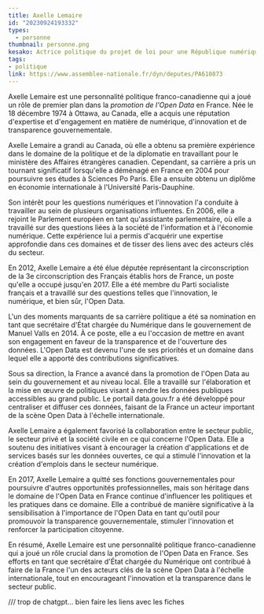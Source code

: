 ```yaml
---
title: Axelle Lemaire
id: "20230924193332"
types:
  - personne
thumbnail: personne.png
kesako: Actrice politique du projet de loi pour une République numérique
tags:
- politique
link: https://www.assemblee-nationale.fr/dyn/deputes/PA610873
---
```


Axelle Lemaire est une personnalité politique franco-canadienne qui a joué un rôle de premier plan dans la *promotion de l'Open Data* en France. Née le 18 décembre 1974 à Ottawa, au Canada, elle a acquis une réputation d'expertise et d'engagement en matière de numérique, d'innovation et de transparence gouvernementale.

Axelle Lemaire a grandi au Canada, où elle a obtenu sa première expérience dans le domaine de la politique et de la diplomatie en travaillant pour le ministère des Affaires étrangères canadien. Cependant, sa carrière a pris un tournant significatif lorsqu'elle a déménagé en France en 2004 pour poursuivre ses études à Sciences Po Paris. Elle a ensuite obtenu un diplôme en économie internationale à l'Université Paris-Dauphine.

Son intérêt pour les questions numériques et l'innovation l'a conduite à travailler au sein de plusieurs organisations influentes. En 2006, elle a rejoint le Parlement européen en tant qu'assistante parlementaire, où elle a travaillé sur des questions liées à la société de l'information et à l'économie numérique. Cette expérience lui a permis d'acquérir une expertise approfondie dans ces domaines et de tisser des liens avec des acteurs clés du secteur.

En 2012, Axelle Lemaire a été élue députée représentant la circonscription de la 3e circonscription des Français établis hors de France, un poste qu'elle a occupé jusqu'en 2017. Elle a été membre du Parti socialiste français et a travaillé sur des questions telles que l'innovation, le numérique, et bien sûr, l'Open Data.

L'un des moments marquants de sa carrière politique a été sa nomination en tant que secrétaire d'État chargée du Numérique dans le gouvernement de Manuel Valls en 2014. À ce poste, elle a eu l'occasion de mettre en avant son engagement en faveur de la transparence et de l'ouverture des données. L'Open Data est devenu l'une de ses priorités et un domaine dans lequel elle a apporté des contributions significatives.

Sous sa direction, la France a avancé dans la promotion de l'Open Data au sein du gouvernement et au niveau local. Elle a travaillé sur l'élaboration et la mise en œuvre de politiques visant à rendre les données publiques accessibles au grand public. Le portail data.gouv.fr a été développé pour centraliser et diffuser ces données, faisant de la France un acteur important de la scène Open Data à l'échelle internationale.

Axelle Lemaire a également favorisé la collaboration entre le secteur public, le secteur privé et la société civile en ce qui concerne l'Open Data. Elle a soutenu des initiatives visant à encourager la création d'applications et de services basés sur les données ouvertes, ce qui a stimulé l'innovation et la création d'emplois dans le secteur numérique.

En 2017, Axelle Lemaire a quitté ses fonctions gouvernementales pour poursuivre d'autres opportunités professionnelles, mais son héritage dans le domaine de l'Open Data en France continue d'influencer les politiques et les pratiques dans ce domaine. Elle a contribué de manière significative à la sensibilisation à l'importance de l'Open Data en tant qu'outil pour promouvoir la transparence gouvernementale, stimuler l'innovation et renforcer la participation citoyenne.

En résumé, Axelle Lemaire est une personnalité politique franco-canadienne qui a joué un rôle crucial dans la promotion de l'Open Data en France. Ses efforts en tant que secrétaire d'État chargée du Numérique ont contribué à faire de la France l'un des acteurs clés de la scène Open Data à l'échelle internationale, tout en encourageant l'innovation et la transparence dans le secteur public.

/// trop de chatgpt… bien faire les liens avec les fiches